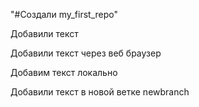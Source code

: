 "#Создали my_first_repo" 

Добавили текст

Добавили текст через веб браузер 

Добавим текст локально

Добавили текст в новой ветке newbranch